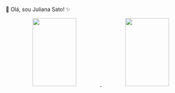 👋 Olá, sou Juliana Sato! ✨

<div align="center">
  <a href="https://github.com/julumisato">
  <img height="180em" width="48%" src="https://github-readme-stats.vercel.app/api?username=julumisato&show_icons=true&theme=cobalt&include_all_commits=true&count_private=true"/>
  <img height="180em" width="48%" src="https://github-readme-stats.vercel.app/api/top-langs/?username=julumisato&layout=compact&langs_count=7&theme=cobalt"/>
</div>
  
<!--
**julumisato/julumisato** is a ✨ _special_  repository because its `README.md` (this file) appears on your GitHub profile.

Here are some ideas to get you started:

- 🔭 I’m currently working on ...
- 🌱 I’m currently learning ...
- 👯 I’m looking to collaborate on ...
- 🤔 I’m looking for help with ...
- 💬 Ask me about ...
- 📫 How to reach me: ...
- 😄 Pronouns: ...
- ⚡ Fun fact: ...
-->
